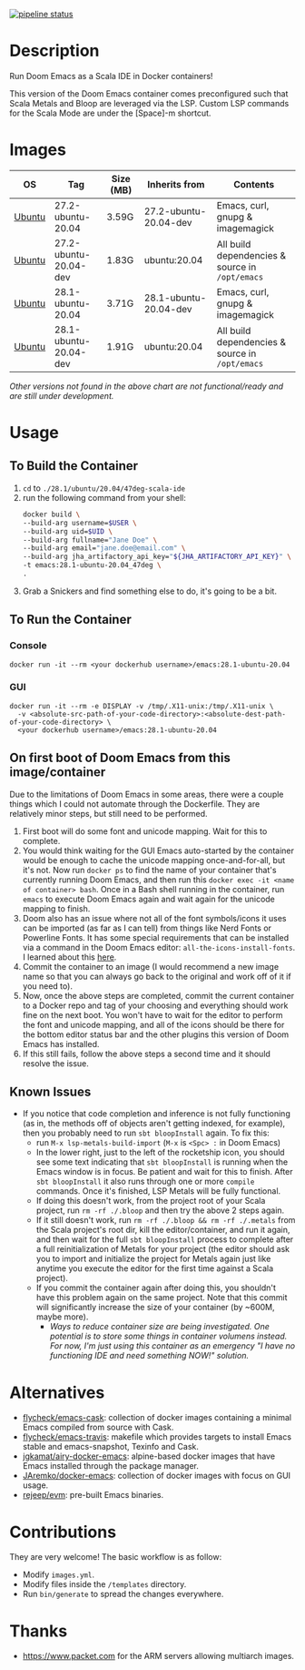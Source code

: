 [![pipeline status](https://gitlab.com/Silex777/docker-emacs/badges/master/pipeline.svg)](https://gitlab.com/Silex777/docker-emacs/-/commits/master)

# Description

Run Doom Emacs as a Scala IDE in Docker containers!

This version of the Doom Emacs container comes preconfigured such that
Scala Metals and Bloop are leveraged via the LSP. Custom LSP commands
for the Scala Mode are under the [Space]-m shortcut.

# Images

| OS                           | Tag                   | Size (MB) | Inherits from      | Contents                                        |
|------------------------------|-----------------------|-------|------------------------|-------------------------------------------------|
| [Ubuntu](https://ubuntu.com) | 27.2-ubuntu-20.04     | 3.59G | 27.2-ubuntu-20.04-dev  | Emacs, curl, gnupg & imagemagick                |
| [Ubuntu](https://ubuntu.com) | 27.2-ubuntu-20.04-dev | 1.83G | ubuntu:20.04           | All build dependencies & source in `/opt/emacs` |
| [Ubuntu](https://ubuntu.com) | 28.1-ubuntu-20.04     | 3.71G | 28.1-ubuntu-20.04-dev  | Emacs, curl, gnupg & imagemagick                |
| [Ubuntu](https://ubuntu.com) | 28.1-ubuntu-20.04-dev | 1.91G | ubuntu:20.04           | All build dependencies & source in `/opt/emacs` |

*Other versions not found in the above chart are not functional/ready and are
still under development.*

# Usage

## To Build the Container

1. `cd` to `./28.1/ubuntu/20.04/47deg-scala-ide`
1. run the following command from your shell:
   ```bash
   docker build \
   --build-arg username=$USER \
   --build-arg uid=$UID \
   --build-arg fullname="Jane Doe" \
   --build-arg email="jane.doe@email.com" \
   --build-arg jha_artifactory_api_key="${JHA_ARTIFACTORY_API_KEY}" \
   -t emacs:28.1-ubuntu-20.04_47deg \
   .
   ```
1. Grab a Snickers and find something else to do, it's going to be a bit.

## To Run the Container

### Console

``` shell
docker run -it --rm <your dockerhub username>/emacs:28.1-ubuntu-20.04
```

### GUI

``` shell
docker run -it --rm -e DISPLAY -v /tmp/.X11-unix:/tmp/.X11-unix \
  -v <absolute-src-path-of-your-code-directory>:<absolute-dest-path-of-your-code-directory> \
  <your dockerhub username>/emacs:28.1-ubuntu-20.04
```

## On first boot of Doom Emacs from this image/container

Due to the limitations of Doom Emacs in some areas, there were a couple things which I could not
automate through the Dockerfile. They are relatively minor steps, but still need to be performed.

1. First boot will do some font and unicode mapping. Wait for this to complete.
1. You would think waiting for the GUI Emacs auto-started by the container would be enough to cache the
   unicode mapping once-and-for-all, but it's not. Now run `docker ps` to find the name of your
   container that's currently running Doom Emacs, and then run this `docker exec -it <name of container> bash`.
   Once in a Bash shell running in the container, run `emacs` to execute Doom Emacs again and wait
   again for the unicode mapping to finish.
1. Doom also has an issue where not all of the font symbols/icons it uses can be imported (as far as I can tell) from
   things like Nerd Fonts or Powerline Fonts. It has some special requirements that can be installed via a command
   in the Doom Emacs editor: `all-the-icons-install-fonts`. I learned about this [here](https://github.com/hlissner/doom-emacs/issues/724).
1. Commit the container to an image (I would recommend a new image name so that you can always go back to the original
   and work off of it if you need to).
1. Now, once the above steps are completed, commit the current container to a
   Docker repo and tag of your choosing and everything should work fine on the next boot.
   You won't have to wait for the editor to perform the font and unicode mapping, and
   all of the icons should be there for the bottom editor status bar and the other plugins
   this version of Doom Emacs has installed.
1. If this still fails, follow the above steps a second time and it should resolve the issue.

## Known Issues

- If you notice that code completion and inference is not fully functioning (as
  in, the methods off of objects aren't getting indexed, for example), then you
  probably need to run `sbt bloopInstall` again. To fix this:
    - run `M-x lsp-metals-build-import` (`M-x` is `<Spc> :` in Doom Emacs)
    - In the lower right, just to the left of the rocketship icon, you should
      see some text indicating that `sbt bloopInstall` is running when the
      Emacs window is in focus. Be patient and wait for this to finish. After
      `sbt bloopInstall` it also runs through one or more `compile` commands.
      Once it's finished, LSP Metals will be fully functional.
    - If doing this doesn't work, from the project root of your Scala project,
      run `rm -rf ./.bloop` and then try the above 2 steps again.
    - If it still doesn't work, run `rm -rf ./.bloop && rm -rf ./.metals` from
      the Scala project's root dir, kill the editor/container, and run it again,
      and then wait for the full `sbt bloopInstall` process to complete after a
      full reinitialization of Metals for your project (the editor should ask
      you to import and initialize the project for Metals again just like
      anytime you execute the editor for the first time against a Scala project).
    - If you commit the container again after doing this, you shouldn't have
      this problem again on the same project. Note that this commit will
      significantly increase the size of your container (by ~600M, maybe more).
        - _Ways to reduce container size are being investigated. One potential is
          to store some things in container volumens instead. For now, I'm just
          using this container as an emergency "I have no functioning IDE and
          need something NOW!" solution._

# Alternatives

- [flycheck/emacs-cask](https://hub.docker.com/r/flycheck/emacs-cask): collection of docker images containing a
  minimal Emacs compiled from source with Cask.
- [flycheck/emacs-travis](https://github.com/flycheck/emacs-travis): makefile which provides targets to
  install Emacs stable and emacs-snapshot, Texinfo and Cask.
- [jgkamat/airy-docker-emacs](https://github.com/jgkamat/airy-docker-emacs): alpine-based docker images that have
  Emacs installed through the package manager.
- [JAremko/docker-emacs](https://github.com/JAremko/docker-emacs): collection of docker images with focus on GUI usage.
- [rejeep/evm](https://github.com/rejeep/evm): pre-built Emacs binaries.

# Contributions

They are very welcome! The basic workflow is as follow:

- Modify `images.yml`.
- Modify files inside the `/templates` directory.
- Run `bin/generate` to spread the changes everywhere.

# Thanks

- https://www.packet.com for the ARM servers allowing multiarch images.
